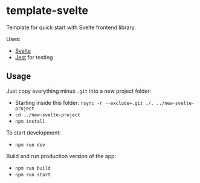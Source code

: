# template-svelte

Template for quick start with Svelte frontend library.

Uses:
- [Svelte](https://svelte.dev/)
- [Jest](https://jestjs.io/) for testing

## Usage

Just copy everything minus `.git` into a new project folder:
- Starting inside this folder: `rsync -r --exclude=.git ./. ../new-svelte-project`
- `cd ../new-svelte-project`
- `npm install`

To start development:
- `npm run dev` 

Build and run production version of the app:
- `npm run build`
- `npm run start`
